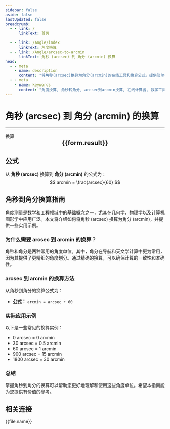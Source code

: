 ```yaml
---
sidebar: false
aside: false
lastUpdated: false
breadcrumb:
  - - link: /
      linkText: 首页

  - - link: /Angle/index
      linkText: 角度换算
  - - link: /Angle/arcsec-to-arcmin
      linkText: 角秒 (arcsec) 到 角分 (arcmin) 换算
head:
  - - meta
    - name: description
      content: "将角秒(arcsec)换算为角分(arcmin)的在线工具和换算公式。提供简单易用的角度单位换算计算器。"
  - - meta
    - name: keywords
      content: "角度换算, 角秒转角分, arcsec到arcmin换算, 在线计算器, 数学工具, 单位换算"
---
```

# 角秒 (arcsec) 到 角分 (arcmin) 的换算
---
<script setup>
import { onMounted, reactive, inject, ref } from 'vue'
import { NButton, NForm, NFormItem, NInput, NInputNumber, NSelect, NCard, useMessage,NGrid ,NGi } from 'naive-ui'
import { defineClientComponent } from 'vitepress'
import { Angle } from '../../files';
const convert = inject('convert')

const form = reactive({
  number: null,
  result: '',
})

const convertHandler = () => {
  if (form.number !== null && !isNaN(form.number)) {
    const convertedValue = parseFloat(form.number) / 60
    form.result = `${form.number}arcsec = ${convertedValue.toFixed(4)}arcmin`
  } else {
    form.result = '请输入有效的数值。'
  }
}
</script>

<n-form size="large" :model="form">
  <n-form-item label="角秒 (arcsec)">
    <n-input-number v-model:value="form.number" placeholder="输入角秒" style="width: 100%" />
  </n-form-item>
  <n-form-item>
    <n-button type="info" @click="convertHandler" block>换算</n-button>
  </n-form-item>
</n-form>

<n-card  embedded :bordered="false" hoverable>
  <div  style="text-align:center;font-size:20px;">
    <strong>{{form.result}}</strong>
  </div>
</n-card>

## 公式

从 **角秒 (arcsec)** 换算到 **角分 (arcmin)** 的公式为：
$$ arcmin = \frac{arcsec}{60} $$

## 角秒到角分换算指南

角度测量是数学和工程领域中的基础概念之一，尤其在几何学、物理学以及计算机图形学中应用广泛。本文将介绍如何将角秒 (arcsec) 换算为角分 (arcmin)，并提供一些实用示例。

### 为什么需要 arcsec 到 arcmin 的换算？

角秒和角分是两种常用的角度单位。其中，角分在导航和天文学计算中更为常用，因为其提供了更精细的角度划分。通过精确的换算，可以确保计算的一致性和准确性。

### arcsec 到 arcmin 的换算方法

从角秒到角分的换算公式为：

- **公式：** `arcmin = arcsec ÷ 60`

### 实际应用示例

以下是一些常见的换算实例：

- 0 arcsec = 0 arcmin
- 30 arcsec = 0.5 arcmin
- 60 arcsec = 1 arcmin
- 900 arcsec = 15 arcmin
- 1800 arcsec = 30 arcmin

### 总结

掌握角秒到角分的换算可以帮助您更好地理解和使用这些角度单位。希望本指南能为您提供有价值的参考。

## 相关连接
<n-grid x-gap="12" :cols="2">
  <n-gi v-for="(file, index) in Angle" :key="index">
    <n-button
      text
      tag="a"
      :href="file.path"
      type="info"
    >
      {{file.name}}
    </n-button>
  </n-gi>
</n-grid>